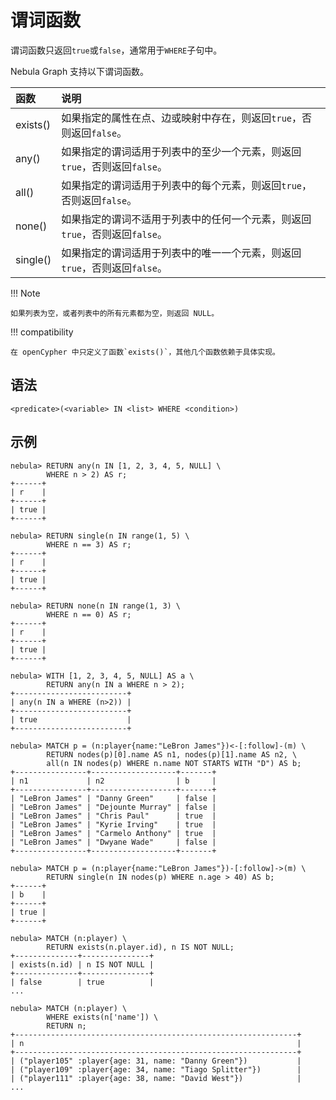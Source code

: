 # 谓词函数

谓词函数只返回`true`或`false`，通常用于`WHERE`子句中。

Nebula Graph 支持以下谓词函数。

| 函数     | 说明  |
|:-----    |:-------- |
| exists() |  如果指定的属性在点、边或映射中存在，则返回`true`，否则返回`false`。 |
| any() | 如果指定的谓词适用于列表中的至少一个元素，则返回`true`，否则返回`false`。 |
| all() | 如果指定的谓词适用于列表中的每个元素，则返回`true`，否则返回`false`。 |
| none() | 如果指定的谓词不适用于列表中的任何一个元素，则返回`true`，否则返回`false`。 |
| single() | 如果指定的谓词适用于列表中的唯一一个元素，则返回`true`，否则返回`false`。 |

!!! Note

    如果列表为空，或者列表中的所有元素都为空，则返回 NULL。

!!! compatibility

    在 openCypher 中只定义了函数`exists()`，其他几个函数依赖于具体实现。

## 语法

```ngql
<predicate>(<variable> IN <list> WHERE <condition>)
```

## 示例

```ngql
nebula> RETURN any(n IN [1, 2, 3, 4, 5, NULL] \
        WHERE n > 2) AS r;
+------+
| r    |
+------+
| true |
+------+

nebula> RETURN single(n IN range(1, 5) \
        WHERE n == 3) AS r;
+------+
| r    |
+------+
| true |
+------+

nebula> RETURN none(n IN range(1, 3) \
        WHERE n == 0) AS r;
+------+
| r    |
+------+
| true |
+------+

nebula> WITH [1, 2, 3, 4, 5, NULL] AS a \
        RETURN any(n IN a WHERE n > 2);
+-------------------------+
| any(n IN a WHERE (n>2)) |
+-------------------------+
| true                    |
+-------------------------+

nebula> MATCH p = (n:player{name:"LeBron James"})<-[:follow]-(m) \
        RETURN nodes(p)[0].name AS n1, nodes(p)[1].name AS n2, \
        all(n IN nodes(p) WHERE n.name NOT STARTS WITH "D") AS b;
+----------------+-------------------+-------+
| n1             | n2                | b     |
+----------------+-------------------+-------+
| "LeBron James" | "Danny Green"     | false |
| "LeBron James" | "Dejounte Murray" | false |
| "LeBron James" | "Chris Paul"      | true  |
| "LeBron James" | "Kyrie Irving"    | true  |
| "LeBron James" | "Carmelo Anthony" | true  |
| "LeBron James" | "Dwyane Wade"     | false |
+----------------+-------------------+-------+

nebula> MATCH p = (n:player{name:"LeBron James"})-[:follow]->(m) \
        RETURN single(n IN nodes(p) WHERE n.age > 40) AS b;
+------+
| b    |
+------+
| true |
+------+

nebula> MATCH (n:player) \
        RETURN exists(n.player.id), n IS NOT NULL;
+--------------+---------------+
| exists(n.id) | n IS NOT NULL |
+--------------+---------------+
| false        | true          |
...

nebula> MATCH (n:player) \
        WHERE exists(n['name']) \
        RETURN n;
+---------------------------------------------------------------+
| n                                                             |
+---------------------------------------------------------------+
| ("player105" :player{age: 31, name: "Danny Green"})           |
| ("player109" :player{age: 34, name: "Tiago Splitter"})        |
| ("player111" :player{age: 38, name: "David West"})            |
...
```
